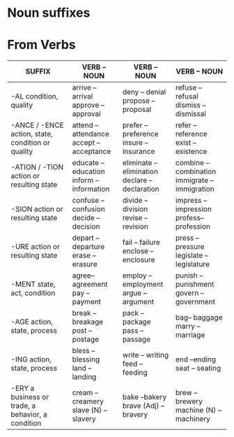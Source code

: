 # Noun suffixes

# From Verbs

SUFFIX | VERB – NOUN | VERB – NOUN | VERB – NOUN
--- | --- | --- | ---
-AL    condition, quality | arrive – arrival<br/>approve – approval | deny – denial<br/>propose –proposal | refuse – refusal<br/>dismiss – dismissal
-ANCE / -ENCE     action, state, condition or quality | attend –attendance<br/>accept –acceptance | prefer – preference<br/>insure – insurance | refer – reference<br/>exist –existence
-ATION / -TION  action or resulting state | educate – education<br/>inform – information | eliminate – elimination<br/>declare – declaration | combine – combination<br/>immigrate – immigration
-SION  action or resulting state  | confuse – confusion<br/>decide – decision | divide –division<br/>revise – revision | impress – impression<br/>profess–profession
-URE   action or resulting state | depart – departure<br/>erase – erasure | fail – failure<br/>enclose – enclosure | press – pressure<br/>legislate – legislature
-MENT  state, act, condition | agree– agreement<br/>pay – payment | employ – employment<br/>argue – argument | punish – punishment<br/>govern – government
-AGE  action, state, process | break – breakage<br/>post – postage | pack – package<br/>pass – passage | bag– baggage<br/>marry – marriage
-ING   action, state, process | bless – blessing<br/>land – landing | write – writing<br/>feed – feeding | end –ending<br/>seat – seating
-ERY a business or trade, a behavior, a condition | cream – creamery<br/>slave (N) – slavery | bake –bakery<br/>brave (Adj) – bravery | brew – brewery<br/>machine (N) – machinery

